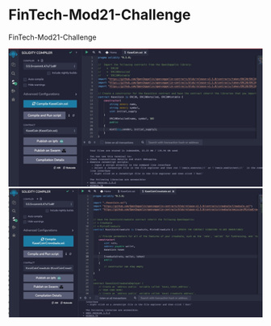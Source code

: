 # FinTech-Mod21-Challenge
FinTech-Mod21-Challenge


![Screenshot](Sample1.jpg)
![Screenshot](Sample2.jpg)